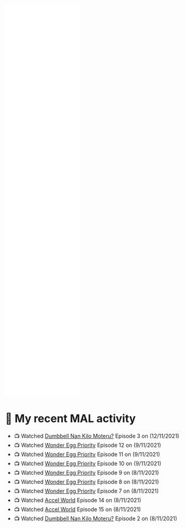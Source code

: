 ![Metrics](https://github.com/noxan-dev/noxan-dev/blob/main/github-metrics.svg)

# 🌸 My recent MAL activity

<!-- MAL_ACTIVITY:start -->

- 📺 Watched [Dumbbell Nan Kilo Moteru?](https://myanimelist.net/anime/39026) Episode 3 on (12/11/2021)
- 📺 Watched [Wonder Egg Priority](https://myanimelist.net/anime/43299) Episode 12 on (9/11/2021)
- 📺 Watched [Wonder Egg Priority](https://myanimelist.net/anime/43299) Episode 11 on (9/11/2021)
- 📺 Watched [Wonder Egg Priority](https://myanimelist.net/anime/43299) Episode 10 on (9/11/2021)
- 📺 Watched [Wonder Egg Priority](https://myanimelist.net/anime/43299) Episode 9 on (8/11/2021)
- 📺 Watched [Wonder Egg Priority](https://myanimelist.net/anime/43299) Episode 8 on (8/11/2021)
- 📺 Watched [Wonder Egg Priority](https://myanimelist.net/anime/43299) Episode 7 on (8/11/2021)
- 📺 Watched [Accel World](https://myanimelist.net/anime/11759) Episode 14 on (8/11/2021)
- 📺 Watched [Accel World](https://myanimelist.net/anime/11759) Episode 15 on (8/11/2021)
- 📺 Watched [Dumbbell Nan Kilo Moteru?](https://myanimelist.net/anime/39026) Episode 2 on (8/11/2021)

<!-- MAL_ACTIVITY:end -->

